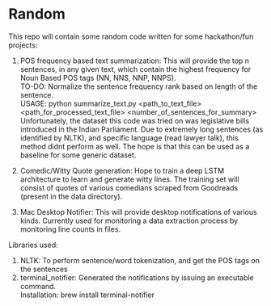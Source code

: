 # Random

This repo will contain some random code written for some hackathon/fun projects:
1)  POS frequency based text summarization: This will provide the top n sentences, in any given text, which contain the highest frequency for Noun Based POS tags (NN, NNS, NNP, NNPS). </br>
    TO-DO:  Normalize the sentence frequency rank based on length of the sentence. </br>
    USAGE:  python summarize_text.py <path_to_text_file> <path_for_processed_text_file> <number_of_sentences_for_summary> </br>
    Unfortunately, the dataset this code was tried on was legislative bills introduced in the Indian Parliament. Due to extremely long sentences (as identified by NLTK), and specific language (read lawyer talk), this method didnt perform as well. The hope is that this can be used as a baseline for some generic dataset.

2)  Comedic/Witty Quote generation: Hope to train a deep LSTM architecture to learn and generate witty lines. The training set will consist of quotes of various comedians scraped from Goodreads (present in the data directory).

3)  Mac Desktop Notifier: This will provide desktop notifications of various kinds. Currently used for monitoring a data extraction process by monitoring line counts in files.

Libraries used:
1) NLTK:  To perform sentence/word tokenization, and get the POS tags on the sentences
2) terminal\_notifier: Generated the notifications by issuing an executable command. </br>
    Installation: brew install terminal-notifier
